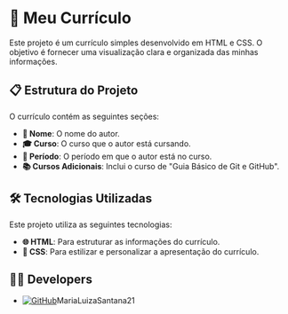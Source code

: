 # 📄 Meu Currículo

Este projeto é um currículo simples desenvolvido em HTML e CSS. O objetivo é fornecer uma visualização clara e organizada das minhas informações.

## 📋 Estrutura do Projeto

O currículo contém as seguintes seções:
- **📝 Nome**: O nome do autor.
- **🎓 Curso**: O curso que o autor está cursando.
- **📅 Período**: O período em que o autor está no curso.
- **📚 Cursos Adicionais**: Inclui o curso de "Guia Básico de Git e GitHub".

## 🛠️ Tecnologias Utilizadas

Este projeto utiliza as seguintes tecnologias:
- **🌐 HTML**: Para estruturar as informações do currículo.
- **🎨 CSS**: Para estilizar e personalizar a apresentação do currículo.

## 👨‍💻 Developers

- [![GitHub](https://img.shields.io/badge/GitHub-000?logo=github&logoColor=white)](https://github.com/MariaLuizaSantana21)MariaLuizaSantana21